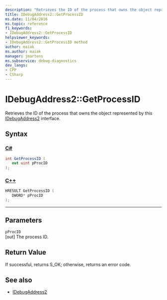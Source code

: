 ```yaml
---
description: "Retrieves the ID of the process that owns the object represented by this IDebugAddress2 interface."
title: IDebugAddress2::GetProcessID
ms.date: 11/04/2016
ms.topic: reference
f1_keywords:
- IDebugAddress2::GetProcessID
helpviewer_keywords:
- IDebugAddress2::GetProcessID method
author: maiak
ms.author: maiak
manager: jmartens
ms.subservice: debug-diagnostics
dev_langs:
- CPP
- CSharp
---
```

# IDebugAddress2::GetProcessID

Retrieves the ID of the process that owns the object represented by this [IDebugAddress2](../../../extensibility/debugger/reference/idebugaddress2.md) interface.

## Syntax

### [C#](#tab/csharp)
```csharp
int GetProcessID (
   out uint pProcID
);
```
### [C++](#tab/cpp)
```cpp
HRESULT GetProcessID (
   DWORD* pProcID
);
```
---

## Parameters
`pProcID`\
[out] The process ID.

## Return Value
 If successful, returns S_OK; otherwise, returns an error code.

## See also
- [IDebugAddress2](../../../extensibility/debugger/reference/idebugaddress2.md)

